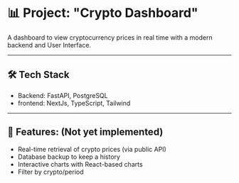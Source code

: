 # 📊 Project: "Crypto Dashboard"

A dashboard to view cryptocurrency prices in real time with a modern backend and User Interface.
___

## 🛠️ Tech Stack
* Backend: FastAPI, PostgreSQL
* frontend: NextJs, TypeScript, Tailwind
<!-- * DevOps: Docker, docker-compose, Git -->
___

## 🚀 Features: (Not yet implemented)
* Real-time retrieval of crypto prices (via public API)
* Database backup to keep a history
* Interactive charts with React-based charts
* Filter by crypto/period